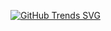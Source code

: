[![GitHub Trends SVG](https://api.githubtrends.io/user/svg/tendwa-t)](https://githubtrends.io)

<!---
Tendz09/Tendz09 is a ✨ special ✨ repository because its `README.md` (this file) appears on your GitHub profile.
You can click the Preview link to take a look at your changes.
--->

